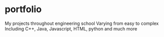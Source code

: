 # portfolio
My projects throughout engineering school
Varying from easy to complex
Including C++, Java, Javascript, HTML, python and much more
